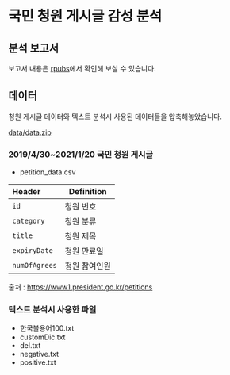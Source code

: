 # 국민 청원 게시글 감성 분석

## 분석 보고서 

보고서 내용은 [rpubs](https://rpubs.com/cho2jiwoo/802248)에서 확인해 보실 수 있습니다.

## 데이터

청원 게시글 데이터와 텍스트 분석시 사용된 데이터들을 압축해놓았습니다.

[data/data.zip](https://github.com/cho2ji/covid19-petitions-analysis/blob/master/data/data.zip)

### 2019/4/30~2021/1/20 국민 청원 게시글
- petition_data.csv

| Header        | Definition    |
| :------------ | ------------- |
| `id`          | 청원 번호       |
| `category`    | 청원 분류       |
| `title`       | 청원 제목       |
| `expiryDate`  | 청원 만료일      |
| `numOfAgrees` | 청원 참여인원    |

출처 : https://www1.president.go.kr/petitions

### 텍스트 분석시 사용한 파일
- 한국불용어100.txt
- customDic.txt
- del.txt
- negative.txt
- positive.txt
